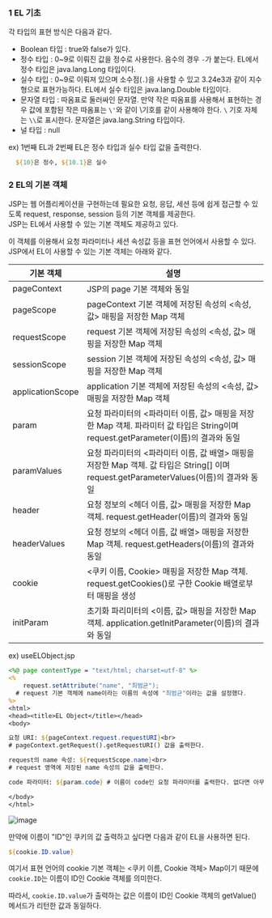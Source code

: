 ### 1 EL 기초

각 타입의 표현 방식은 다음과 같다.

- Boolean 타입 : true와 false가 있다.
- 정수 타입 : 0~9로 이뤄진 값을 정수로 사용한다. 음수의 경우 `-`가 붙는다. EL에서 정수 타입은 java.lang.Long 타입이다.
- 실수 타입 : 0~9로 이뤄져 있으며 소수점(`.`)을 사용할 수 있고 3.24e3과 같이 지수형으로 표현가능하다. EL에서 실수 타입은 java.lang.Double 타입이다.
- 문자열 타입 : 따옴표로 둘러싸인 문자열. 만약 작은 따옴표를 사용해서 표현하는 경우 값에 포함된 작은 따옴표는 `\'`와 같이 \기호를 같이 사용해야 한다. `\` 기호 자체는 `\\`로 표시한다. 문자열은 java.lang.String 타입이다.
- 널 타입 : null

ex) 1번째 EL과 2번째 EL은 정수 타입과 실수 타입 값을 출력한다.
``` jsp
  ${10}은 정수, ${10.1}은 실수
```

### 2 EL의 기본 객체

JSP는 웹 어플리케이션을 구현하는데 필요한 요청, 응답, 세션 등에 쉽게 접근할 수 있도록 request, response, session 등의 기본 객체를 제공한다.  
JSP는 EL에서 사용할 수 있는 기본 객체도 제공하고 있다.

이 객체를 이용해서 요청 파라미터나 세션 속성값 등을 표현 언어에서 사용할 수 있다. JSP에서 EL이 사용할 수 있는 기본 객체는 아래와 같다.

| 기본 객체 | 설명 | 
| --- | --- | 
| pageContext | JSP의 page 기본 객체와 동일 | 
| pageScope | pageContext 기본 객체에 저장된 속성의 <속성, 값> 매핑을 저장한 Map 객체 | 
| requestScope | request 기본 객체에 저장된 속성의 <속성, 값> 매핑을 저장한 Map 객체 |   
| sessionScope | session 기본 객체에 저장된 속성의 <속성, 값> 매핑을 저장한 Map 객체 |  
| applicationScope | application 기본 객체에 저장된 속성의 <속성, 값> 매핑을 저장한 Map 객체 |  
| param | 요청 파라미터의 <파라미터 이름, 값> 매핑을 저장한 Map 객체. 파라미터 값 타입은 String이며 request.getParameter(이름)의 결과와 동일 |  
| paramValues | 요청 파라미터의 <파라미터 이름, 값 배열> 매핑을 저장한 Map 객체. 값 타입은 String[] 이며 request.getParameterValues(이름)의 결과와 동일 | 
| header | 요청 정보의 <헤더 이름, 값> 매핑을 저장한 Map 객체. request.getHeader(이름)의 결과와 동일 | 
| headerValues | 요청 정보의 <헤더 이름, 값 배열> 매핑을 저장한 Map 객체. request.getHeaders(이름)의 결과와 동일 |  | 
| cookie | <쿠키 이름, Cookie> 매핑을 저장한 Map 객체. request.getCookies()로 구한 Cookie 배열로부터 매핑을 생성 | 
| initParam | 초기화 파리미터의 <이름, 값> 매핑을 저장한 Map 객체. application.getInitParameter(이름)의 결과와 동일 | 


ex) useELObject.jsp

``` jsp
<%@ page contentType = "text/html; charset=utf-8" %>
<%
	request.setAttribute("name", "최범균"); 
  # request 기본 객체에 name이라는 이름의 속성에 "최범균"이라는 값을 설정했다.
%>
<html>
<head><title>EL Object</title></head>
<body>

요청 URI: ${pageContext.request.requestURI}<br> 
# pageContext.getRequest().getRequestURI() 값을 출력한다.

request의 name 속성: ${requestScope.name}<br>
# request 영역에 저장된 name 속성의 값을 출력한다.

code 파라미터: ${param.code} # 이름이 code인 요청 파라미터를 출력한다. 없다면 아무것도 출력하지 않는다.

</body>
</html>
```

![image](https://user-images.githubusercontent.com/64796257/149255841-30eba8a1-3b77-4d81-85ce-d1382a7bd982.png)

만약에 이름이 "ID"인 쿠키의 값 출력하고 싶다면 다음과 같이 EL을 사용하면 된다.
``` jsp
${cookie.ID.value} 
```

여기서 표현 언어의 cookie 기본 객체는 <쿠키 이름, Cookie 객체> Map이기 때문에 `cookie.ID`는 이름이 ID인 Cookie 객체를 의미한다.

따라서, `cookie.ID.value`가 출력하는 값은 이름이 ID인 Cookie 객체의 getValue() 메서드가 리턴한 값과 동일하다.


















